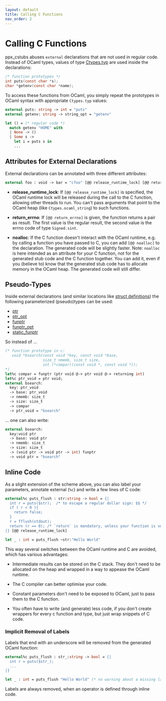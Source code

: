 ```yaml
---
layout: default
title: Calling C Functions
nav_order: 2
---
```


# Calling C Functions

ppx\_cstubs abuses `external` declarations that are not used in regular
code. Instead of OCaml types, values of type
[Ctypes.typ](https://github.com/ocamllabs/ocaml-ctypes/blob/066cf8fa0039fa03287fcf784533e7c0e460fc54/src/ctypes/ctypes_types.mli#L17)
are used inside the declarations:

```c
/* function prototypes */
int puts(const char *s);
char *getenv(const char *name);
```

To access these functions from OCaml, you simply repeat the prototypes in
OCaml syntax with appropriate `Ctypes.typ` values:

```ocaml
external puts: string -> int = "puts"
external getenv: string -> string_opt = "getenv"

let () = (* regular code *)
  match getenv "HOME" with
  | None -> ()
  | Some s ->
    let i = puts s in
    ...
```

## Attributes for External Declarations

External declarations can be annotated with three different
attributes:

```ocaml
external foo : void -> bar = "cfoo" [@@ release_runtime_lock] [@@ return_errno] [@@ noalloc]
```

- **release_runtime_lock**: If `[@@ release_runtime_lock]` is
  specified, the OCaml runtime lock will be released during the call
  to the C function, allowing other threads to run. You can't pass
  arguments that point to the OCaml heap (like `Ctypes.ocaml_string`)
  to such functions.

- **return_errno**: If `[@@ return_errno]` is given, the function
  returns a pair as result. The first value is the regular result, the
  second value is the errno code of type `Signed.sint`.

- **noalloc**: If the C function doesn't interact with the OCaml
  runtime, e.g. by calling a function you have passed to C, you can
  add `[@@ noalloc]` to the declaration. The generated code will be
  slightly faster. Note: `noalloc` is here intended as an attribute
  for your C function, not for the generated stub code and the C
  function together. You can add it, even if you (believe to) know
  that the generated stub code has to allocate memory in the OCaml
  heap. The generated code will still differ.
  
## Pseudo-Types

Inside external declarations (and similar locations like [struct
definitions](./structures.md)) the following parameterized
(pseudo)types can be used:

* [ptr](https://github.com/ocamllabs/ocaml-ctypes/blob/b19b190ad5083d03130dd67508705da77c1c5089/src/ctypes/ctypes_types.mli#L177)
* [ptr\_opt](https://github.com/ocamllabs/ocaml-ctypes/blob/b19b190ad5083d03130dd67508705da77c1c5089/src/ctypes/ctypes_types.mli#L181)
* [funptr](https://github.com/ocamllabs/ocaml-ctypes/blob/b19b190ad5083d03130dd67508705da77c1c5089/src/ctypes-foreign-threaded/foreign.mli#L49)
* [funptr\_opt](https://github.com/ocamllabs/ocaml-ctypes/blob/b19b190ad5083d03130dd67508705da77c1c5089/src/ctypes-foreign-threaded/foreign.mli#L80)
* [static\_funptr](https://github.com/ocamllabs/ocaml-ctypes/blob/b19b190ad5083d03130dd67508705da77c1c5089/src/ctypes/ctypes_types.mli#L374)

So instead of ...
```ocaml
(* function prototype in c:
   void *bsearch(const void *key, const void *base,
                 size_t nmemb, size_t size,
                 int (*compar)(const void *, const void *));
*)
let%c compar = funptr (ptr void @-> ptr void @-> returning int)
let%c ptr_void = ptr void;
external bsearch:
  key: ptr_void
  -> base: ptr_void
  -> nmemb: size_t
  -> size: size_t
  -> compar
  -> ptr_void = "bsearch"
```
... one can also write:
```ocaml
external bsearch:
  key:void ptr
  -> base: void ptr
  -> nmemb: size_t
  -> size: size_t
  -> (void ptr -> void ptr -> int) funptr
  -> void ptr = "bsearch"
```

## Inline Code

As a slight extension of the scheme above, you can also label your
parameters, annotate external (`%c`) and write a few lines of C code:

```ocaml
external%c puts_flush : str:string -> bool = {|
  int r = puts($str);  /* to escape a regular dollar sign: $$ */
  if ( r < 0 ){
    return false;
  }
  r = fflush(stdout);
  return (r == 0); /* `return` is mandatory, unless your function is void */
|} [@@ release_runtime_lock]

let _ : int = puts_flush ~str:"Hello World"
```

This way several switches between the OCaml runtime and C are avoided,
which has various advantages:

- Intermediate results can be stored on the C stack. They don't need
  to be allocated on the heap and wrapped in a way to appease the
  OCaml runtime.

- The C compiler can better optimise your code.

- Constant parameters don't need to be exposed to OCaml, just to pass
  them to the C function.

- You often have to write (and generate) less code, if you don't
  create wrappers for every c function and type, but just wrap
  snippets of C code.

### Implicit Removal of Labels

Labels that end with an underscore will be removed from the generated
OCaml function:

```ocaml
external%c puts_flush : str_:string -> bool = {|
  int r = puts($str_);
  ...
|}

let _ : int = puts_flush "Hello World" (* no warning about a missing label ever *)
```

Labels are always removed, when an operator is defined through inline code.
